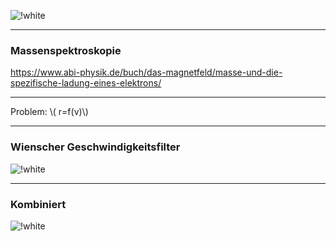 ![!white](https://upload.wikimedia.org/wikipedia/commons/f/f3/Mass_Spectrometer_Schematic_DE.svg)

---

### Massenspektroskopie

https://www.abi-physik.de/buch/das-magnetfeld/masse-und-die-spezifische-ladung-eines-elektrons/

---

Problem: \\( r=f(v)\\)

---

### Wienscher Geschwindigkeitsfilter

![!white](https://upload.wikimedia.org/wikipedia/commons/3/30/Geschwindigkeitsfilter_nach_Wien.svg)

---

### Kombiniert

![!white](https://upload.wikimedia.org/wikipedia/commons/4/4f/Wienscher_geschwindigkeitsfilter_massenspektroskopie.svg)